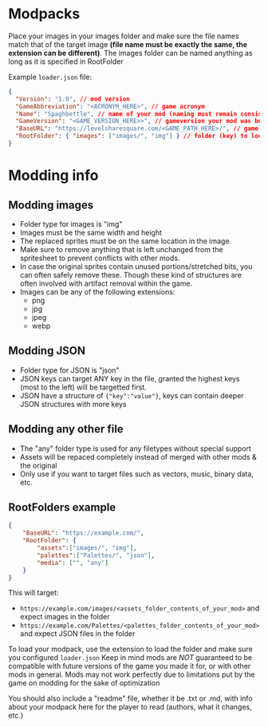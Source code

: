 # Modpacks

Place your images in your images folder and make sure the file names match that of the target image **(file name must be exactly the same, the extension can be different)**. The images folder can be named anything as long as it is specified in RootFolder

Example `loader.json` file:

```json
{
  "Version": "1.0", // mod version
  "GameAbbreviation": "<ACRONYM_HERE>", // game acronym
  "Name": "Spaghbettle", // name of your mod (naming must remain consistent)
  "GameVersion": "<GAME_VERSION_HERE>>", // gameversion your mod was built under
  "BaseURL": "https://levelsharesquare.com/<GAME_PATH_HERE>/", // game host URL
  "RootFolder": { "images": ["images/", "img"] } // folder (key) to look into to replace a sub directory (value1) and contents (value2)
}
```
# Modding info
## Modding images
- Folder type for images is "img"
- Images must be the same width and height
- The replaced sprites must be on the same location in the image.
- Make sure to remove anything that is left unchanged from the spritesheet to prevent conflicts with other mods.
- In case the original sprites contain unused portions/stretched bits, you can often safely remove these. Though these kind of structures are often involved with artifact removal within the game.
- Images can be any of the following extensions:
	- png
	- jpg
	- jpeg
	- webp

## Modding JSON
- Folder type for JSON is "json"
- JSON keys can target ANY key in the file, granted the highest keys (most to the left) will be targetted first.
- JSON have a structure of `{"key":"value"}`, keys can contain deeper JSON structures with more keys

## Modding any other file
- The "any" folder type is used for any filetypes without special support
- Assets will be repaced completely instead of merged with other mods & the original
- Only use if you want to target files such as vectors, music, binary data, etc.

## RootFolders example
```json
{
	"BaseURL": "https://example.com/",
	"RootFolder": {
		"assets":["images/", "img"],
		"palettes":["Palettes/", "json"],
		"media": ["", "any"]
	}
}
```
This will target:
- `https://example.com/images/<assets_folder_contents_of_your_mod>` and expect images in the folder
- `https://example.com/Palettes/<palettes_folder_contents_of_your_mod>` and expect JSON files in the folder

To load your modpack, use the extension to load the folder and make sure you configured `loader.json`
Keep in mind mods are *NOT* guaranteed to be compatible with future versions of the game you made it for, or with other mods in general.
Mods may not work perfectly due to limitations put by the game on modding for the sake of optimization

You should also include a "readme" file, whether it be .txt or .md, with info about your modpack here for the player to read (authors, what it changes, etc.)
